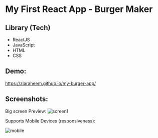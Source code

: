 # My First React App - Burger Maker

## Library (Tech)

- ReactJS
- JavaScript
- HTML
- CSS

## Demo:

https://ziaraheem.github.io/my-burger-app/

## Screenshots:

Big screen Preview:
![screen1](https://i.ibb.co/W5x5Q9k/b1.png)

Supports Mobile Devices (responsiveness):

![mobile](https://i.ibb.co/DzQv9tJ/b2.png)
